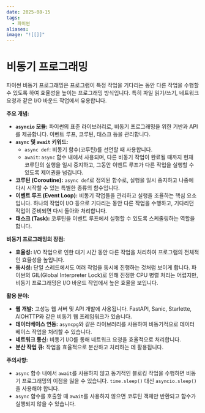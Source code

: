 ```yaml
---
date: 2025-08-15
tags:
  - 파이썬
aliases:
image: "![[]]"
---
```


# 비동기 프로그래밍

파이썬 비동기 프로그래밍은 프로그램이 특정 작업을 기다리는 동안 다른 작업을 수행할 수 있도록 하여 효율성을 높이는 프로그래밍 방식입니다. 특히 파일 읽기/쓰기, 네트워크 요청과 같은 I/O 바운드 작업에서 유용합니다.

**주요 개념:**

*   **`asyncio` 모듈:** 파이썬의 표준 라이브러리로, 비동기 프로그래밍을 위한 기반과 API를 제공합니다. 이벤트 루프, 코루틴, 태스크 등을 관리합니다.
*   **`async` 및 `await` 키워드:**
    *   `async def`: 비동기 함수(코루틴)를 선언할 때 사용합니다.
    *   `await`: `async` 함수 내에서 사용되며, 다른 비동기 작업이 완료될 때까지 현재 코루틴의 실행을 일시 중지하고, 그동안 이벤트 루프가 다른 작업을 실행할 수 있도록 제어권을 넘깁니다.
*   **코루틴 (Coroutine):** `async def`로 정의된 함수로, 실행을 일시 중지하고 나중에 다시 시작할 수 있는 특별한 종류의 함수입니다.
*   **이벤트 루프 (Event Loop):** 비동기 작업들을 관리하고 실행을 조율하는 핵심 요소입니다. 하나의 작업이 I/O 등으로 기다리는 동안 다른 작업을 수행하고, 기다리던 작업이 준비되면 다시 돌아와 처리합니다.
*   **태스크 (Task):** 코루틴을 이벤트 루프에서 실행할 수 있도록 스케줄링하는 역할을 합니다.

**비동기 프로그래밍의 장점:**

*   **효율성:** I/O 작업으로 인한 대기 시간 동안 다른 작업을 처리하여 프로그램의 전체적인 효율성을 높입니다.
*   **동시성:** 단일 스레드에서도 여러 작업을 동시에 진행하는 것처럼 보이게 합니다. 파이썬의 GIL(Global Interpreter Lock)로 인해 진정한 CPU 병렬 처리는 어렵지만, 비동기 프로그래밍은 I/O 바운드 작업에서 높은 효율을 보입니다.

**활용 분야:**

*   **웹 개발:** 고성능 웹 서버 및 API 개발에 사용됩니다. FastAPI, Sanic, Starlette, AIOHTTP와 같은 비동기 웹 프레임워크가 있습니다.
*   **데이터베이스 연동:** `asyncpg`와 같은 라이브러리를 사용하여 비동기적으로 데이터베이스 작업을 처리할 수 있습니다.
*   **네트워크 통신:** 비동기 I/O를 통해 네트워크 요청을 효율적으로 처리합니다.
*   **분산 작업 큐:** 작업을 효율적으로 분산하고 처리하는 데 활용됩니다.

**주의사항:**

*   `async` 함수 내에서 `await`를 사용하지 않고 동기적인 블로킹 작업을 수행하면 비동기 프로그래밍의 이점을 잃을 수 있습니다. `time.sleep()` 대신 `asyncio.sleep()`을 사용해야 합니다.
*   `async` 함수를 호출할 때 `await`를 사용하지 않으면 코루틴 객체만 반환되고 함수가 실행되지 않을 수 있습니다.